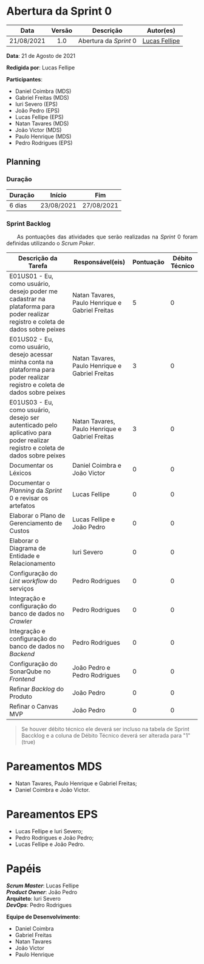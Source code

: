 # Abertura da Sprint 0

|    Data    | Versão |         Descrição         |           Autor(es)           |
| :--------: | :----: | :-----------------------: | :---------------------------: |
| 21/08/2021 |  1.0   | Abertura da *Sprint* 0 | [Lucas Fellipe](https://github.com/lucasfcm9) |

**Data**: 21 de Agosto de 2021

**Redigida por**: Lucas Fellipe

**Participantes**: 
* Daniel Coimbra (MDS)
* Gabriel Freitas (MDS)
* Iuri Severo (EPS)
* João Pedro (EPS)
* Lucas Fellipe (EPS)
* Natan Tavares (MDS)
* João Victor (MDS)
* Paulo Henrique (MDS)
* Pedro Rodrigues (EPS)

## Planning

### Duração

| Duração |   Início   |     Fim    |
| ------- | ---------- | ---------- |
| 6 dias  | 23/08/2021 | 27/08/2021 |

### Sprint Backlog

<p align="justify"> &emsp;&emsp;As pontuações das atividades que serão realizadas na <i>Sprint</i> 0 foram definidas utilizando o <i>Scrum Poker</i>.</p>

| Descrição da Tarefa | Responsável(eis) | Pontuação | Débito Técnico |
| ------------------- | ---------------- | --------- | -------------- |
| E01US01 - Eu, como usuário, desejo poder me cadastrar na plataforma para poder realizar registro e coleta de dados sobre peixes | Natan Tavares, Paulo Henrique e Gabriel Freitas | 5 | 0 |
| E01US02 - Eu, como usuário, desejo acessar minha conta na plataforma para poder realizar registro e coleta de dados sobre peixes | Natan Tavares, Paulo Henrique e Gabriel Freitas | 3 | 0 |
| E01US03 - Eu, como usuário, desejo ser autenticado pelo aplicativo para poder realizar registro e coleta de dados sobre peixes | Natan Tavares, Paulo Henrique e Gabriel Freitas | 3 | 0 |
| Documentar os Léxicos | Daniel Coimbra e João Victor | 0 | 0 |
| Documentar o *Planning* da *Sprint* 0 e revisar os artefatos | Lucas Fellipe      | 0 | 0 |
| Elaborar o Plano de Gerenciamento de Custos | Lucas Fellipe e João Pedro | 0 | 0 |
| Elaborar o Diagrama de Entidade e Relacionamento | Iuri Severo | 0 | 0 |
| Configuração do *Lint workflow* do serviços | Pedro Rodrigues | 0 | 0 |
| Integração e configuração do banco de dados no *Crawler* | Pedro Rodrigues | 0 | 0 |
| Integração e configuração do banco de dados no *Backend* | Pedro Rodrigues | 0 | 0 |
| Configuração do SonarQube no *Frontend* | João Pedro e Pedro Rodrigues | 0 | 0 |
| Refinar *Backlog* do Produto | João Pedro | 0 | 0 |
| Refinar o Canvas MVP | João Pedro | 0 | 0 |


> Se houver débito técnico ele deverá ser incluso na tabela de Sprint Baccklog e a coluna de Débito Técnico deverá ser alterada para "1" (true)

# Pareamentos MDS
* Natan Tavares, Paulo Henrique e Gabriel Freitas;
* Daniel Coimbra e João Victor.

# Pareamentos EPS
* Lucas Fellipe e Iuri Severo;
* Pedro Rodrigues e João Pedro;
* Lucas Fellipe e João Pedro.

# Papéis
***Scrum Master***: Lucas Fellipe<br>
***Product Owner***: João Pedro<br>
**Arquiteto**: Iuri Severo<br>
***DevOps***: Pedro Rodrigues<br>

**Equipe de Desenvolvimento**:
* Daniel Coimbra
* Gabriel Freitas
* Natan Tavares
* João Victor
* Paulo Henrique